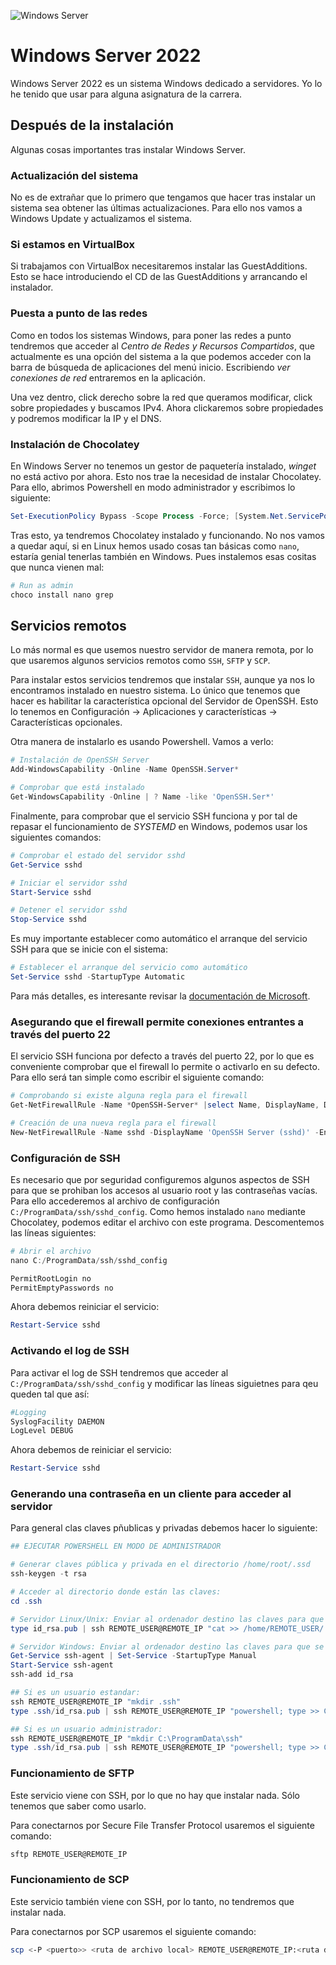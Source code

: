 ![Windows Server](https://img.shields.io/badge/Windows%20Server-0078D6?style=for-the-badge&logo=windows&logoColor=white)

# Windows Server 2022

Windows Server 2022 es un sistema Windows dedicado a servidores. Yo lo he tenido que usar para alguna asignatura de la carrera.

## Después de la instalación

Algunas cosas importantes tras instalar Windows Server.

### Actualización del sistema

No es de extrañar que lo primero que tengamos que hacer tras instalar un sistema sea obtener las últimas actualizaciones. Para ello nos vamos a Windows Update y actualizamos el sistema.

### Si estamos en VirtualBox

Si trabajamos con VirtualBox necesitaremos instalar las GuestAdditions. Esto se hace introduciendo el CD de las GuestAdditions y arrancando el instalador.

### Puesta a punto de las redes

Como en todos los sistemas Windows, para poner las redes a punto tendremos que acceder al _Centro de Redes y Recursos Compartidos_, que actualmente es una opción del sistema a la que podemos acceder con la barra de búsqueda de aplicaciones del menú inicio. Escribiendo _ver conexiones de red_ entraremos en la aplicación.

Una vez dentro, click derecho sobre la red que queramos modificar, click sobre propiedades y buscamos IPv4. Ahora clickaremos sobre propiedades y podremos modificar la IP y el DNS.

### Instalación de Chocolatey

En Windows Server no tenemos un gestor de paquetería instalado, _winget_ no está activo por ahora. Esto nos trae la necesidad de instalar Chocolatey.
Para ello, abrimos Powershell en modo administrador y escribimos lo siguiente:

```powershell
Set-ExecutionPolicy Bypass -Scope Process -Force; [System.Net.ServicePointManager]::SecurityProtocol = [System.Net.ServicePointManager]::SecurityProtocol -bor 3072; iex ((New-Object System.Net.WebClient).DownloadString('https://community.chocolatey.org/install.ps1'))
```

Tras esto, ya tendremos Chocolatey instalado y funcionando. No nos vamos a quedar aquí, si en Linux hemos usado cosas tan básicas como ```nano```, estaría genial tenerlas también en Windows. Pues instalemos esas cositas que nunca vienen mal:

```powershell
# Run as admin
choco install nano grep
```

## Servicios remotos

Lo más normal es que usemos nuestro servidor de manera remota, por lo que usaremos algunos servicios remotos como ```SSH```, ```SFTP``` y ```SCP```.

Para instalar estos servicios tendremos que instalar ```SSH```, aunque ya nos lo encontramos instalado en nuestro sistema. Lo único que tenemos que hacer es habilitar la característica opcional del Servidor de OpenSSH. Esto lo tenemos en Configuración -> Aplicaciones y características -> Características opcionales.

Otra manera de instalarlo es usando Powershell. Vamos a verlo:

```powershell
# Instalación de OpenSSH Server
Add-WindowsCapability -Online -Name OpenSSH.Server*

# Comprobar que está instalado
Get-WindowsCapability -Online | ? Name -like 'OpenSSH.Ser*'
```

Finalmente, para comprobar que el servicio SSH funciona y por tal de repasar el funcionamiento de _SYSTEMD_ en Windows, podemos usar los siguientes comandos:

```powershell
# Comprobar el estado del servidor sshd
Get-Service sshd

# Iniciar el servidor sshd
Start-Service sshd

# Detener el servidor sshd
Stop-Service sshd
```

Es muy importante establecer como automático el arranque del servicio SSH para que se inicie con el sistema:

```powershell
# Establecer el arranque del servicio como automático
Set-Service sshd -StartupType Automatic
```

Para más detalles, es interesante revisar la [documentación de Microsoft](https://docs.microsoft.com/es-es/windows-server/administration/openssh/openssh_server_configuration).

### Asegurando que el firewall permite conexiones entrantes a través del puerto 22

El servicio SSH funciona por defecto a través del puerto 22, por lo que es conveniente comprobar que el firewall lo permite o activarlo en su defecto. Para ello será tan simple como escribir el siguiente comando:

```powershell
# Comprobando si existe alguna regla para el firewall
Get-NetFirewallRule -Name *OpenSSH-Server* |select Name, DisplayName, Description, Enabled

# Creación de una nueva regla para el firewall
New-NetFirewallRule -Name sshd -DisplayName 'OpenSSH Server (sshd)' -Enabled True -Direction Inbound -Protocol TCP -Action Allow -LocalPort 22
```

### Configuración de SSH

Es necesario que por seguridad configuremos algunos aspectos de SSH para que se prohiban los accesos al usuario root y las contraseñas vacías. Para ello accederemos al archivo de configuración ```C:/ProgramData/ssh/sshd_config```. Como hemos instalado ```nano``` mediante Chocolatey, podemos editar el archivo con este programa. Descomentemos las líneas siguientes:

```powershell
# Abrir el archivo
nano C:/ProgramData/ssh/sshd_config
```

```powershell
PermitRootLogin no
PermitEmptyPasswords no
```

Ahora debemos reiniciar el servicio:

```powershell
Restart-Service sshd
```

### Activando el log de SSH

Para activar el log de SSH tendremos que acceder al ```C:/ProgramData/ssh/sshd_config``` y modificar las líneas siguietnes para qeu queden tal que así:

```powershell
#Logging
SyslogFacility DAEMON
LogLevel DEBUG
```

Ahora debemos de reiniciar el servicio:

```powershell 
Restart-Service sshd
```

### Generando una contraseña en un cliente para acceder al servidor

Para general clas claves pñublicas y privadas debemos hacer lo siguiente:

```powershell
## EJECUTAR POWERSHELL EN MODO DE ADMINISTRADOR

# Generar claves pública y privada en el directorio /home/root/.ssd
ssh-keygen -t rsa

# Acceder al directorio donde están las claves:
cd .ssh

# Servidor Linux/Unix: Enviar al ordenador destino las claves para que se conecte sin pedirle la contraseña.
type id_rsa.pub | ssh REMOTE_USER@REMOTE_IP "cat >> /home/REMOTE_USER/.ssh/authorized_keys"

# Servidor Windows: Enviar al ordenador destino las claves para que se conecte sin pedirle la contraseña.
Get-Service ssh-agent | Set-Service -StartupType Manual
Start-Service ssh-agent
ssh-add id_rsa

## Si es un usuario estandar:
ssh REMOTE_USER@REMOTE_IP "mkdir .ssh"
type .ssh/id_rsa.pub | ssh REMOTE_USER@REMOTE_IP "powershell; type >> C:\Users\REMOTE_USER\.ssh\authorized_keys"

## Si es un usuario administrador:
ssh REMOTE_USER@REMOTE_IP "mkdir C:\ProgramData\ssh"
type .ssh/id_rsa.pub | ssh REMOTE_USER@REMOTE_IP "powershell; type >> C:\ProgramData\ssh\administrators_authorized_keys"

```

### Funcionamiento de SFTP

Este servicio viene con SSH, por lo que no hay que instalar nada. Sólo tenemos que saber como usarlo.

Para conectarnos por Secure File Transfer Protocol usaremos el siguiente comando:

```bash
sftp REMOTE_USER@REMOTE_IP
```

### Funcionamiento de SCP

Este servicio también viene con SSH, por lo tanto, no tendremos que instalar nada.

Para conectarnos por SCP usaremos el siguiente comando:

```bash
scp <-P <puerto>> <ruta de archivo local> REMOTE_USER@REMOTE_IP:<ruta destino>
```

